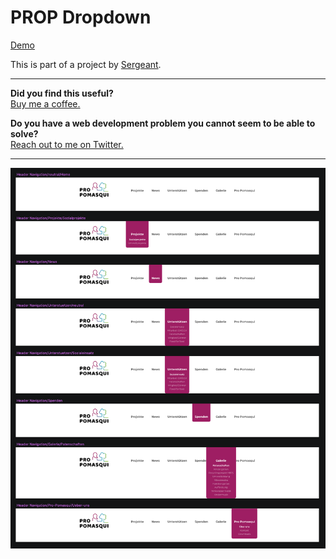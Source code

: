 # PROP Dropdown

[Demo](https://tinamrak.github.io/prop-dropdown/dist/prop-dropdown-css-only/index.html)

This is part of a project by [Sergeant](https://www.sergeant.agency/).

------------

**Did you find this useful?**  
[Buy me a coffee.](https://www.buymeacoffee.com/tinamrak "Buy Tina Mrak a coffee.")

**Do you have a web development problem you cannot seem to be able to solve?**  
[Reach out to me on Twitter.](https://twitter.com/TinaMrak "Follow me on Twitter")

------------

![Screenshot](https://raw.githubusercontent.com/tinamrak/prop-dropdown/master/screenshot.png)
